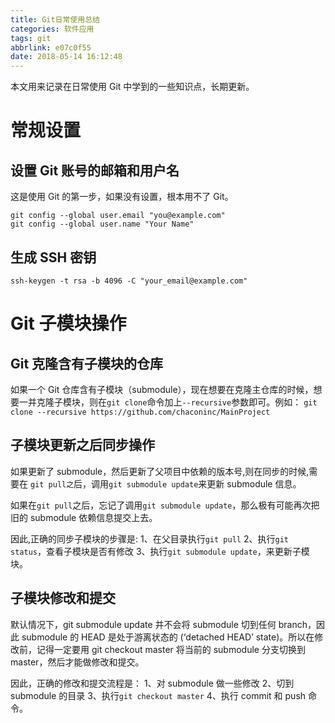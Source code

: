 ```yaml
---
title: Git日常使用总结
categories: 软件应用
tags: git
abbrlink: e07c0f55
date: 2018-05-14 16:12:48
---
```


本文用来记录在日常使用 Git 中学到的一些知识点，长期更新。

# 常规设置

## 设置 Git 账号的邮箱和用户名

这是使用 Git 的第一步，如果没有设置，根本用不了 Git。

```git
git config --global user.email "you@example.com"
git config --global user.name "Your Name"
```

## 生成 SSH 密钥

`ssh-keygen -t rsa -b 4096 -C "your_email@example.com"`

<!--more-->

# Git 子模块操作

## Git 克隆含有子模块的仓库

如果一个 Git 仓库含有子模块（submodule），现在想要在克隆主仓库的时候，想要一并克隆子模块，则在`git clone`命令加上`--recursive`参数即可。例如：
`git clone --recursive https://github.com/chaconinc/MainProject`

## 子模块更新之后同步操作

如果更新了 submodule，然后更新了父项目中依赖的版本号,则在同步的时候,需要在 `git pull之`后，调用`git submodule update`来更新 submodule 信息。

如果在`git pull`之后，忘记了调用`git submodule update`，那么极有可能再次把旧的 submodule 依赖信息提交上去。

因此,正确的同步子模块的步骤是:
1、在父目录执行`git pull`
2、执行`git status`，查看子模块是否有修改
3、执行`git submodule update`，来更新子模块。

## 子模块修改和提交

默认情况下，git submodule update 并不会将 submodule 切到任何 branch，因此 submodule 的 HEAD 是处于游离状态的 (‘detached HEAD’ state)。所以在修改前，记得一定要用 git checkout master 将当前的 submodule 分支切换到 master，然后才能做修改和提交。

因此，正确的修改和提交流程是：
1、对 submodule 做一些修改
2、切到 submodule 的目录
3、执行`git checkout master`
4、执行 commit 和 push 命令。
